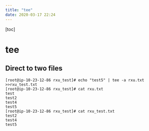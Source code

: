 ```yaml
---
title: "tee"
date: 2020-03-17 22:24
---
```

[toc]



# tee



## Direct to two files

```
[root@ip-10-23-12-86 rxu_test]# echo "test5" | tee -a rxu.txt >>rxu_test.txt
[root@ip-10-23-12-86 rxu_test]# cat rxu.txt
test
test2
test4
test5
[root@ip-10-23-12-86 rxu_test]# cat rxu_test.txt
test2
test4
test5
```





